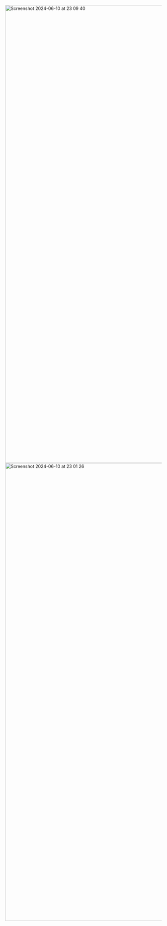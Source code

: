 <img width="1470" alt="Screenshot 2024-06-10 at 23 09 40" src="https://github.com/aydinnkaya/ARInventoryApp/assets/128883262/f8e92613-679f-4d5a-a521-fd5719f588a5">
<img width="1470" alt="Screenshot 2024-06-10 at 23 01 26" src="https://github.com/aydinnkaya/ARInventoryApp/assets/128883262/d8943069-d215-4a52-ad1d-db5e308748ef">
